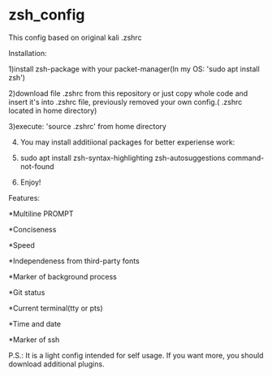 # zsh_config

This config based on original kali .zshrc

Installation:

 1)install zsh-package with your packet-manager(In my OS: 'sudo apt install zsh')
 
 2)download file .zshrc from this repository or just copy whole code and insert it's into .zshrc file, previously removed your own config.( .zshrc located in home directory)
 
 3)execute: 'source .zshrc' from home directory
 
 4) You may install additiional packages for better experiense work:        
 5) sudo apt install zsh-syntax-highlighting zsh-autosuggestions command-not-found
   
 5) Enjoy!
 
Features:

  *Multiline PROMPT
  
  *Conciseness
  
  *Speed
  
  *Independeness from third-party fonts
  
  *Marker of background process
  
  *Git status
  
  *Current terminal(tty or pts)
  
  *Time and date
  
  *Marker of ssh

P.S.: It is a light config intended for self usage. If you want more, you should download additional plugins.
